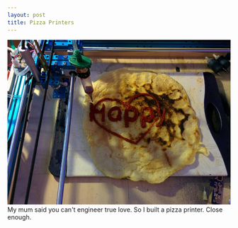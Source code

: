 ```yaml
---
layout: post
title: Pizza Printers
---
```


![](/images/pizza.jpg)
My mum said you can't engineer true love. So I built a pizza printer. Close enough.

